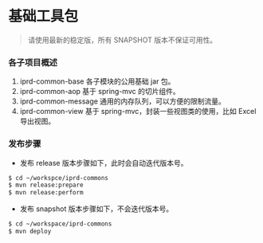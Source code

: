 基础工具包
=====
> 请使用最新的稳定版，所有 SNAPSHOT 版本不保证可用性。

### 各子项目概述
1. iprd-common-base 各子模块的公用基础 jar 包。
2. iprd-common-aop 基于 spring-mvc 的切片组件。
3. iprd-common-message 通用的内存队列，可以方便的限制流量。
4. iprd-common-view 基于 spring-mvc，封装一些视图类的使用，比如 Excel 导出视图。

### 发布步骤
* 发布 release 版本步骤如下，此时会自动迭代版本号。

```sh
$ cd ~/workspce/iprd-commons
$ mvn release:prepare
$ mvn release:perform
```

* 发布 snapshot 版本步骤如下，不会迭代版本号。

```sh
$ cd ~/workspace/iprd-commons
$ mvn deploy
```